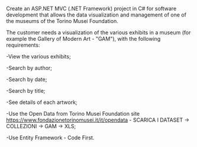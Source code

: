 Create an ASP.NET MVC (.NET Framework) project in C# for software development that allows the data visualization and management of one of the museums of the Torino Musei Foundation.


The customer needs a visualization of the various exhibits in a museum (for example the Gallery of Modern Art - "GAM"), with the following requirements:

-View the various exhibits;

-Search by author;

-Search by date;

-Search by title;

-See details of each artwork;

-Use the Open Data from Torino Musei Foundation site https://www.fondazionetorinomusei.it/it/opendata - SCARICA I DATASET -> COLLEZIONI -> GAM -> XLS;

-Use Entity Framework - Code First.
